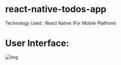 # react-native-todos-app
Technology Used :  React Native (For Mobile Platfrom)
# User Interface:
![Img](https://github.com/asifhossain2k20/react-native-todos-app/assets/59142263/bd64a8ca-7956-4861-b3e4-5987c2e262f0)


